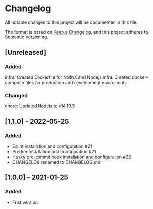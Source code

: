 # Changelog
All notable changes to this project will be documented in this file.

The format is based on [Keep a Changelog](https://keepachangelog.com/en/1.0.0/),
and this project adheres to [Semantic Versioning](https://semver.org/spec/v2.0.0.html).

## [Unreleased]
### Added
infra: Created Dockerfile for NGINX and Nodejs
infra: Created docker-compose files for production and development enviroments

### Changed
chore: Updated Nodejs to v14.19.3

## [1.1.0] - 2022-05-25
### Added
- Eslint installation and configuration #21
- Prettier installation and configuration #21
- Husky pre-commit hook installation and configuration #22
- CHANGELOG renamed to CHANGELOG.md


## [1.0.0] - 2021-01-25
### Added
- Frist version
